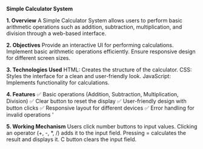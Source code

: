 
**Simple Calculator System**

**1. Overview**
A Simple Calculator System allows users to perform basic arithmetic operations such as addition, subtraction, multiplication, and division through a web-based interface.

**2. Objectives**
Provide an interactive UI for performing calculations.
Implement basic arithmetic operations efficiently.
Ensure responsive design for different screen sizes.


**3. Technologies Used**
HTML: Creates the structure of the calculator.
CSS: Styles the interface for a clean and user-friendly look.
JavaScript: Implements functionality for calculations.



**4. Features**
✅ Basic operations (Addition, Subtraction, Multiplication, Division)
✅ Clear button to reset the display
✅ User-friendly design with button clicks
✅ Responsive layout for different devices
✅ Error handling for invalid operations
'


**5. Working Mechanism**
Users click number buttons to input values.
Clicking an operator (+, -, *, /) adds it to the input field.
Pressing = calculates the result and displays it.
C button clears the input field.
